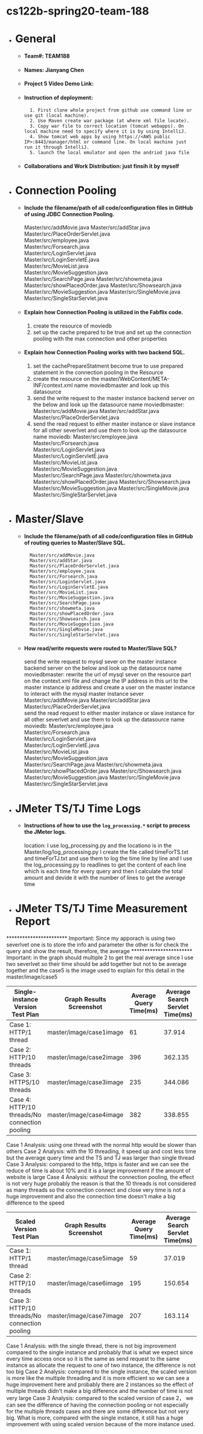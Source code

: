 # cs122b-spring20-team-188


- # General
    - #### Team#: TEAM188
    
    - #### Names: Jianyang Chen
    
    - #### Project 5 Video Demo Link:

    - #### Instruction of deployment:
			1. First clone whole project from github use command line or use git (local machine).
			2. Use Maven create war package (at where xml file locate).
			3. Copy war file to correct location (tomcat webapps). On local machine need to specify where it is by using IntelliJ.
			4. Show tomcat web apps by using https://<AWS public IP>:8443/manager/html or command line. On local machine just run it through IntelliJ.
			5. launch the local emulator and open the andriod java file
    - #### Collaborations and Work Distribution: just finsih it by myself


- # Connection Pooling
    - #### Include the filename/path of all code/configuration files in GitHub of using JDBC Connection Pooling.
		Master/src/addMovie.java 
		Master/src/addStar.java 
		Master/src/PlaceOrderServlet.java  
		Master/src/employee.java  
		Master/src/Forsearch.java  
		Master/src/LoginServlet.java  
		Master/src/LoginServletE.java  
		Master/src/MovieList.java  
		Master/src/MovieSuggestion.java  
		Master/src/SearchPage.java 
		Master/src/showmeta.java 
		Master/src/showPlacedOrder.java 
		Master/src/Showsearch.java 
		Master/src/MovieSuggestion.java 
		Master/src/SingleMovie.java 
		Master/src/SingleStarServlet.java 
    - #### Explain how Connection Pooling is utilized in the Fabflix code.
		1. create the resource of moviedb
		2. set up the cache prepared to be true and set up the connection pooling with the max connection and other properties 
		
    - #### Explain how Connection Pooling works with two backend SQL.
		1. set the cachePrepareStatment become true to use prepared statement in the connection pooling in the Resource
		2. create the resource on the master/WebContent/META-INF/context.xml name moviedbmaster and look up this datasource
		3. send the write request to the master instance backend server on the below and look up the datasource name moviedbmaster:
				Master/src/addMovie.java 
				Master/src/addStar.java 
				Master/src/PlaceOrderServlet.java  
		4. send the read request to either master instance or slave instance for all other severlvet and use them to look up the datasource name moviedb:
			Master/src/employee.java  
			Master/src/Forsearch.java  
			Master/src/LoginServlet.java  
			Master/src/LoginServletE.java  
			Master/src/MovieList.java  
			Master/src/MovieSuggestion.java  
			Master/src/SearchPage.java 
			Master/src/showmeta.java 
			Master/src/showPlacedOrder.java 
			Master/src/Showsearch.java 
			Master/src/MovieSuggestion.java 
			Master/src/SingleMovie.java 
			Master/src/SingleStarServlet.java 

- # Master/Slave
    - #### Include the filename/path of all code/configuration files in GitHub of routing queries to Master/Slave SQL.
			Master/src/addMovie.java 
			Master/src/addStar.java 
			Master/src/PlaceOrderServlet.java  
			Master/src/employee.java  
			Master/src/Forsearch.java  
			Master/src/LoginServlet.java  
			Master/src/LoginServletE.java  
			Master/src/MovieList.java  
			Master/src/MovieSuggestion.java  
			Master/src/SearchPage.java 
			Master/src/showmeta.java 
			Master/src/showPlacedOrder.java 
			Master/src/Showsearch.java 
			Master/src/MovieSuggestion.java 
			Master/src/SingleMovie.java 
			Master/src/SingleStarServlet.java 
    - #### How read/write requests were routed to Master/Slave SQL?
		send the write request to mysql sever on the master instance backend server on the below and look up the datasource name moviedbmaster:
			rewrite the url of mysql sever on the resource part on the context.xml file and change the IP address in this url to the master instance ip address and create a user on the master 
			instance to interact with the mysql master instance sever 
				Master/src/addMovie.java 
				Master/src/addStar.java 
				Master/src/PlaceOrderServlet.java  
		send the read request to either master instance or slave instance for all other severlvet and use them to look up the datasource name moviedb:
			Master/src/employee.java  
			Master/src/Forsearch.java  
			Master/src/LoginServlet.java  
			Master/src/LoginServletE.java  
			Master/src/MovieList.java  
			Master/src/MovieSuggestion.java  
			Master/src/SearchPage.java 
			Master/src/showmeta.java 
			Master/src/showPlacedOrder.java 
			Master/src/Showsearch.java 
			Master/src/MovieSuggestion.java 
			Master/src/SingleMovie.java 
			Master/src/SingleStarServlet.java 

- # JMeter TS/TJ Time Logs
    - #### Instructions of how to use the `log_processing.*` script to process the JMeter logs.
	  location: I use log_processing.py and the locationo is in the Master/log/log_processing.py 
		I create the file called timeForTS.txt and timeForTJ.txt and use them to log the time line by line and I use the log_processing.py to readlines to get 
		the content of each line which is each time for every query and then I calculate the total amount and devide it with the number of lines 
		to get the average time

- # JMeter TS/TJ Time Measurement Report
*********************** Important: Since my apporach is using two severlvet one is to store the info and parameter the other is for check the query and show the result, therefore, the average
*********************** Important: in the graph should multiple 2 to get the real average since I use two severlvet so their time should be add together but not to be average together
and the case5 is the image used to explain for this detail in the master/image/case5


| **Single-instance Version Test Plan**          | **Graph Results Screenshot** | **Average Query Time(ms)** | **Average Search Servlet Time(ms)** | **Average JDBC Time(ms)** | **Analysis** |
|------------------------------------------------|------------------------------|----------------------------|-------------------------------------|---------------------------|--------------|
| Case 1: HTTP/1 thread                          | master/image/case1image      | 61                         | 37.914                              | 37.454                    | see below    |
| Case 2: HTTP/10 threads                        | master/image/case2image      | 396                        | 362.135                             | 357.837                   | see below    |
| Case 3: HTTPS/10 threads                       | master/image/case3image      | 235                        | 344.086                             | 339.997                   | see below    |
| Case 4: HTTP/10 threads/No connection pooling  | master/image/case4image      | 382                        | 338.855                             | 334.656                   | see below    |

  Case 1 Analysis: using one thread with the normal http would be slower than others 
  Case 2 Analysis: with the 10 threading, it speed up and cost less time but the average query time and the TS and TJ was larger than single thread 
  Case 3 Analysis: compared to the http, https is faster and we can see the reduce of time is about 10% and it is a large improvement if the amount of website is large 
  Case 4 Analysis: without the connection pooling, the effect is not very huge probably the reason is that the 10 threads is not considered as many threads so the connection connect and 
  close very time is not a huge improvement and also the connection time doesn't make a big difference to the speed






| **Scaled Version Test Plan**                   | **Graph Results Screenshot** | **Average Query Time(ms)** | **Average Search Servlet Time(ms)** | **Average JDBC Time(ms)** | **Analysis** |
|------------------------------------------------|------------------------------|----------------------------|-------------------------------------|---------------------------|--------------|
| Case 1: HTTP/1 thread                          | master/image/case5image      | 59                         | 37.019                              | 36.568                    | see below    |
| Case 2: HTTP/10 threads                        | master/image/case6image      | 195                        | 150.654                             | 148.879                   | see below    |
| Case 3: HTTP/10 threads/No connection pooling  | master/image/case7image      | 207                        | 163.114                             | 161.243                   | see below    |

  Case 1 Analysis: with the single thread, there is not big improvement compared to the single instance and probably that is what we expect since every time access once so it is the same as send 
	request to the same instance as allocate the request to one of two instance, the difference is not too big 
  Case 2 Analysis: compared to the single instance, the scaled version is more like the multiple threading and it is more efficient so we can see a huge improvement here and probably there are 
	2 instances so the effect of multiple threads didn't make a big difference and the number of time is not very large
  Case 3 Analysis: compared to the scaled version of case 2， we can see the difference of having the connection pooling or not especially for the multiple threads cases and there are some 
  difference but not very big. What is more, compared with the single instance, it still has a huge improvement with using scaled version because of the more instance used.



























